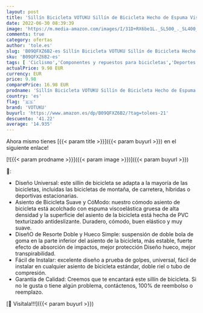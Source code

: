 ```yaml
---
layout: post
title: 'Sillín Bicicleta VOTUKU Sillín de Bicicleta Hecho de Espuma Viscoelástica Cómoda  Sillín de Bicicleta de Concepto Ergonómico para Hombres y Mujeres  Sillín de Bicicleta de Ciudad  Negro C '
date: 2022-06-30 08:39:39
image: 'https://m.media-amazon.com/images/I/31D+RX6be1L._SL500_._SL400_.jpg'
comments: true
category: ofertas
author: 'tole.es'
slug: 'B09QFXZ6B2-es Sillín Bicicleta VOTUKU Sillín de Bicicleta Hecho de...'
sku: 'B09QFXZ6B2-es'
tags: [ 'Ciclismo','Componentes y repuestos para bicicletas','Deportes y aire libre','Ropa y equipo para deportes','Sillines de bicicleta urbana','Sillines para bicicletas','bicicleta','votuku','🇪🇸', ]
actualPrice: 9.98 EUR
currency: EUR
price: 9.98
comparePrice: 16.98 EUR
prodname: 'Sillín Bicicleta VOTUKU Sillín de Bicicleta Hecho de Espuma Viscoelástica Cómoda  Sillín de Bicicleta de Concepto Ergonómico para Hombres y Mujeres  Sillín de Bicicleta de Ciudad  Negro C '
country: 'es'
flag: '🇪🇸'
brand: 'VOTUKU'
buyurl: 'https://www.amazon.es/dp/B09QFXZ6B2/?tag=tolees-21'
descuento: '41.22'
average: '14.935'
---
```


Ahora mismo tienes [{{< param title >}}]({{< param buyurl >}}) en el siguiente enlace!

[![{{< param prodname >}}]({{< param image >}})]({{< param buyurl >}})

🔎:

- Diseño Universal: este sillín de bicicleta se adapta a la mayoría de las bicicletas, incluidas las bicicletas de montaña, de carretera, híbridas o deportivas estacionarias.
- Asiento de Bicicleta Suave y CóModo: nuestro cómodo asiento de bicicleta está acolchado con espuma viscoelástica gruesa de alta densidad y la superficie del asiento de la bicicleta está hecha de PVC texturizado antideslizante. Duradero, cómodo, buen elástico y muy suave.
- DiseñO de Resorte Doble y Hueco Simple: suspensión de doble bola de goma en la parte inferior del asiento de la bicicleta, más estable, fuerte efecto de absorción de impactos, mejor protección Diseño hueco, mejor transpirabilidad.
- Fácil de Instalar: excelente diseño a prueba de golpes, universal, fácil de instalar en cualquier asiento de bicicleta estándar, doble riel o tubo de compresión.
- Garantía de Calidad: Creemos que te encantará este sillín de bicicleta. Si no le gusta o tiene algún problema, contáctenos, 100% de reembolso o reemplazo.

[🛒 Visítala!!!]({{< param buyurl >}})
